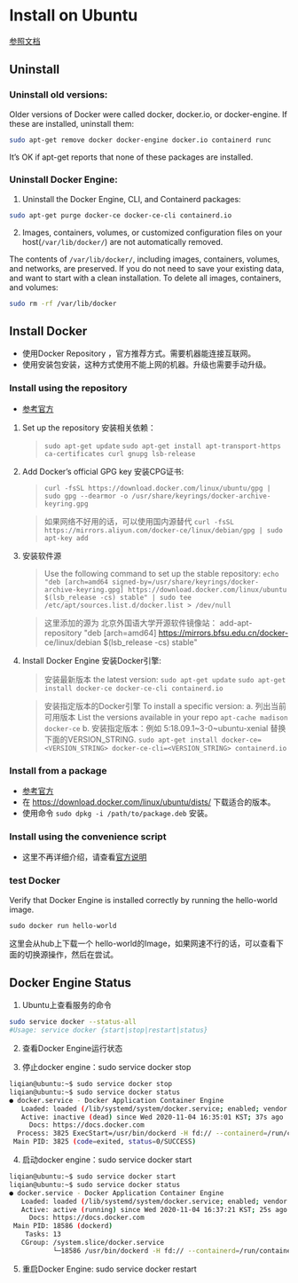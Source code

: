 # Install on Ubuntu
[参照文档](https://docs.docker.com/engine/install/ubuntu/)

## Uninstall 
### Uninstall old versions:  
Older versions of Docker were called docker, docker.io, or docker-engine. If these are installed, uninstall them:
```bash
sudo apt-get remove docker docker-engine docker.io containerd runc
```
It’s OK if apt-get reports that none of these packages are installed.

### Uninstall Docker Engine:  
1. Uninstall the Docker Engine, CLI, and Containerd packages:
```bash
sudo apt-get purge docker-ce docker-ce-cli containerd.io
```

2. Images, containers, volumes, or customized configuration files on your host(`/var/lib/docker/`) are not automatically removed. 

The contents of `/var/lib/docker/`, including images, containers, volumes, and networks, are preserved. If you do not need to save your existing data, and want to start with a clean installation.
To delete all images, containers, and volumes:
```bash
sudo rm -rf /var/lib/docker
```

## Install Docker
- 使用Docker Repository ，官方推荐方式。需要机器能连接互联网。
- 使用安装包安装，这种方式使用不能上网的机器。升级也需要手动升级。

### Install using the repository
- [参考官方](https://docs.docker.com/engine/install/ubuntu/#install-using-the-repository)
1. Set up the repository 安装相关依赖：
   > `sudo apt-get update`
   > `sudo apt-get install apt-transport-https ca-certificates curl gnupg lsb-release`
2. Add Docker’s official GPG key 安装CPG证书:
   > `curl -fsSL https://download.docker.com/linux/ubuntu/gpg | sudo gpg --dearmor -o /usr/share/keyrings/docker-archive-keyring.gpg`

   > 如果网络不好用的话，可以使用国内源替代
   > `curl -fsSL https://mirrors.aliyun.com/docker-ce/linux/debian/gpg | sudo apt-key add`

3. 安装软件源
   > Use the following command to set up the stable repository:
   > `echo "deb [arch=amd64 signed-by=/usr/share/keyrings/docker-archive-keyring.gpg] https://download.docker.com/linux/ubuntu $(lsb_release -cs) stable" | sudo tee /etc/apt/sources.list.d/docker.list > /dev/null`

   > 这里添加的源为 北京外国语大学开源软件镜像站：
   > add-apt-repository "deb [arch=amd64] https://mirrors.bfsu.edu.cn/docker- ce/linux/debian $(lsb_release -cs) stable"
4. Install Docker Engine 安装Docker引擎:
   > 安装最新版本 the latest version:
   > `sudo apt-get update`
   > `sudo apt-get install docker-ce docker-ce-cli containerd.io `

   > 安装指定版本的Docker引擎 To install a specific version:
   > a. 列出当前可用版本 List the versions available in your repo
   > `apt-cache madison docker-ce`
   > b. 安装指定版本：例如 5:18.09.1~3-0~ubuntu-xenial  替换下面的VERSION_STRING.
   > `sudo apt-get install docker-ce=<VERSION_STRING> docker-ce-cli=<VERSION_STRING> containerd.io`

### Install from a package
- [参考官方](https://docs.docker.com/engine/install/ubuntu/#install-from-a-package)
- 在 https://download.docker.com/linux/ubuntu/dists/ 下载适合的版本。
- 使用命令 `sudo dpkg -i /path/to/package.deb` 安装。
### Install using the convenience script
- 这里不再详细介绍，请查看[官方说明](https://docs.docker.com/engine/install/ubuntu/#install-using-the-convenience-script)


### test Docker
Verify that Docker Engine is installed correctly by running the hello-world image.
```
sudo docker run hello-world
```
这里会从hub上下载一个 hello-world的Image，如果网速不行的话，可以查看下面的切换源操作，然后在尝试。

## Docker Engine Status
1. Ubuntu上查看服务的命令
```bash
sudo service docker --status-all
#Usage: service docker {start|stop|restart|status}

```
2. 查看Docker Engine运行状态

3. 停止docker engine：sudo service docker stop 
```bash
liqian@ubuntu:~$ sudo service docker stop
liqian@ubuntu:~$ sudo service docker status
● docker.service - Docker Application Container Engine
   Loaded: loaded (/lib/systemd/system/docker.service; enabled; vendor preset: e
   Active: inactive (dead) since Wed 2020-11-04 16:35:01 KST; 37s ago
     Docs: https://docs.docker.com
  Process: 3825 ExecStart=/usr/bin/dockerd -H fd:// --containerd=/run/containerd
 Main PID: 3825 (code=exited, status=0/SUCCESS)

```

4. 启动docker engine：sudo service docker start 
```bash
liqian@ubuntu:~$ sudo service docker start
liqian@ubuntu:~$ sudo service docker status
● docker.service - Docker Application Container Engine
   Loaded: loaded (/lib/systemd/system/docker.service; enabled; vendor preset: e
   Active: active (running) since Wed 2020-11-04 16:37:21 KST; 25s ago
     Docs: https://docs.docker.com
 Main PID: 18586 (dockerd)
    Tasks: 13
   CGroup: /system.slice/docker.service
           └─18586 /usr/bin/dockerd -H fd:// --containerd=/run/containerd/contai
```

5. 重启Docker Engine: sudo service docker restart 
